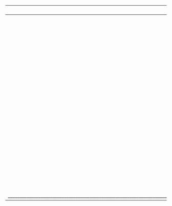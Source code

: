 | Website URL |  |
| ---: | --- |
| [Academy](https://charliethunkman.github.io/Age_Of_Zombies_WixSite/Building_Rss/Academy.html) | ![Academy](https://static.wixstatic.com/media/f3d393_d3574660a0684bbd886b3917cd5f54d0~mv2.jpg) |
| [Camp](https://charliethunkman.github.io/Age_Of_Zombies_WixSite/Building_Rss/Camp.html) |
| [Factory](https://charliethunkman.github.io/Age_Of_Zombies_WixSite/Building_Rss/Factory.html) |
| [Workshop](https://charliethunkman.github.io/Age_Of_Zombies_WixSite/Building_Rss/Workshop.html) |
| [Depot](https://charliethunkman.github.io/Age_Of_Zombies_WixSite/Building_Rss/Depot.html) |
| [Dispatch](https://charliethunkman.github.io/Age_Of_Zombies_WixSite/Building_Rss/Dispatch_Center.html) |
| [Embassy](https://charliethunkman.github.io/Age_Of_Zombies_WixSite/Building_Rss/Embassy.html) | ![Embassy](https://static.wixstatic.com/media/f3d393_5ccefb96f9db46cdaff5b6d5212936bb~mv2.jpg)
|farm
|oil
|steel
|mineral
| [Hall](https://charliethunkman.github.io/Age_Of_Zombies_WixSite/Building_Rss/Main_Hall.html) | ![Hall](https://static.wixstatic.com/media/f3d393_9f076f0db6ef4f08808ba4c49cc6945f~mv2.jpg)
| [Garage](https://charliethunkman.github.io/Age_Of_Zombies_WixSite/Building_Rss/Garage.html) | ![Garage](https://static.wixstatic.com/media/f3d393_8c0a6fe891c34e5790f7ce3edd6fbf38~mv2.jpg)
| [Hospital](https://charliethunkman.github.io/Age_Of_Zombies_WixSite/Building_Rss/Hospital.html) | ![Hospital](https://static.wixstatic.com/media/f3d393_015fbea3b4f547dd91c87faa7187fed3~mv2.jpg)
|house
|medic
|recon
|training grounds
| [Wall](https://charliethunkman.github.io/Age_Of_Zombies_WixSite/Building_Rss/Wall.html) | ![Wall](https://static.wixstatic.com/media/f3d393_5da83b5cf4cd4b91a0a557b35f15cc3c~mv2.jpg)
| ________________________________________________________________________________________ |
